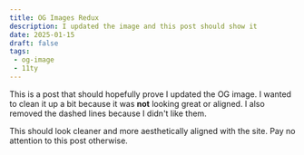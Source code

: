 ```yaml
---
title: OG Images Redux
description: I updated the image and this post should show it
date: 2025-01-15
draft: false
tags:
 - og-image
 - 11ty
---
```

This is a post that should hopefully prove I updated the OG image. I wanted to clean it up a bit because it was **not** looking great or aligned. I also removed the dashed lines because I didn't like them. 

This should look cleaner and more aesthetically aligned with the site. Pay no attention to this post otherwise.